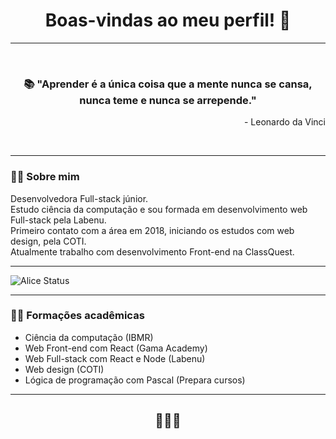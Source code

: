 <h1 align="center">Boas-vindas ao meu perfil! 🖖</h1>

---

<br>

<h3 align="center">📚 "Aprender é a única coisa que a mente nunca se cansa, nunca teme e nunca se arrepende."</h3>
<p align="right">- Leonardo da Vinci</p>

<br>

---

### 👨‍💻️ Sobre mim  
<p>Desenvolvedora Full-stack júnior. <br>
Estudo ciência da computação e sou formada em desenvolvimento web Full-stack pela Labenu. <br>
Primeiro contato com a área em 2018, iniciando os estudos com web design, pela COTI. <br>
Atualmente trabalho com desenvolvimento Front-end na ClassQuest.</p>

---

![Alice Status](https://github-readme-stats.vercel.app/api?username=alicepsz98&show_icons=true&theme=synthwave)

---

### 👩‍🏫 Formações acadêmicas
- Ciência da computação (IBMR)
- Web Front-end com React (Gama Academy)
- Web Full-stack com React e Node (Labenu)
- Web design (COTI)
- Lógica de programação com Pascal (Prepara cursos)

---

<h2 align="center">🙋‍♀💚</h2>


